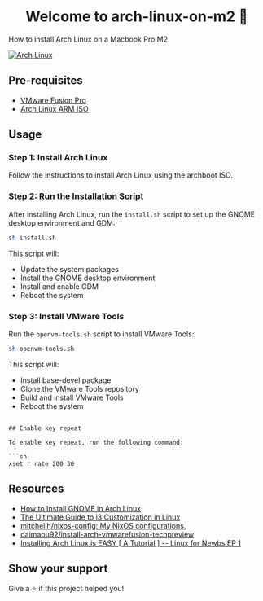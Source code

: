 <h1 align="center">Welcome to arch-linux-on-m2 👋</h1>
<p>
  How to install Arch Linux on a Macbook Pro M2
</p>

[![Arch Linux](https://i.gyazo.com/a741427b8452da194e6840ae613f4173.png)](https://gyazo.com/a741427b8452da194e6840ae613f4173)

## Pre-requisites

- [VMware Fusion Pro](https://blogs.vmware.com/teamfusion/2024/05/fusion-pro-now-available-free-for-personal-use.html)
- [Arch Linux ARM ISO](https://release.archboot.net/aarch64/latest/iso/)

## Usage

### Step 1: Install Arch Linux

Follow the instructions to install Arch Linux using the archboot ISO.

### Step 2: Run the Installation Script

After installing Arch Linux, run the `install.sh` script to set up the GNOME desktop environment and GDM:

```sh
sh install.sh
```

This script will:

- Update the system packages
- Install the GNOME desktop environment
- Install and enable GDM
- Reboot the system

### Step 3: Install VMware Tools

Run the `openvm-tools.sh` script to install VMware Tools:

```sh
sh openvm-tools.sh
```

This script will:

- Install base-devel package
- Clone the VMware Tools repository
- Build and install VMware Tools
- Reboot the system

````

## Enable key repeat

To enable key repeat, run the following command:

```sh
xset r rate 200 30
````

## Resources

- [How to Install GNOME in Arch Linux](https://phoenixnap.com/kb/arch-linux-gnome)
- [The Ultimate Guide to i3 Customization in Linux](https://itsfoss.com/i3-customization/)
- [mitchellh/nixos-config: My NixOS configurations.](https://github.com/mitchellh/nixos-config)
- [daimaou92/install-arch-vmwarefusion-techpreview](https://github.com/daimaou92/install-arch-vmwarefusion-techpreview)
- [Installing Arch Linux is EASY [ A Tutorial ] -- Linux for Newbs EP 1](https://www.youtube.com/watch?v=8YE1LlTxfMQ)

## Show your support

Give a ⭐️ if this project helped you!
